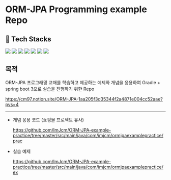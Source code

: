 # ORM-JPA Programming example Repo

## 📕 Tech Stacks ##
<div align= "left">
<img src="https://img.shields.io/badge/intelliJ-F80000?style=flat&logo=IntelliJ IDEA&logoColor=black">
<img src="https://img.shields.io/badge/Java 17-007396?style=flat&logo=Java&logoColor=white">
<img src="https://img.shields.io/badge/gradle 8-02303A?style=flat&logo=gradle&logoColor=white">
<img src="https://img.shields.io/badge/SpringBoot 3.2.5-6db33f?style=flat&logo=springBoot&logoColor=white">
<img src="https://img.shields.io/badge/Spring Data Jpa-EB5424?style=flat&logo=oauth&logoColor=white">
<img src="https://img.shields.io/badge/junit5-25A162?style=flat&logo=junit5&logoColor=white">
<img src="https://img.shields.io/badge/MySql 8-4479a1?style=flat&logo=mysql&logoColor=white">
</div>

## 목적
ORM-JPA 프로그래밍 교재를 학습하고 제공하는 예제와 개념을 응용하여 Gradle + spring boot 3으로 실습을 진행하기 위한 Repo

https://cm97.notion.site/ORM-JPA-1aa205f3d35344f2a4871e004cc52aae?pvs=4

***
- 개념 응용 코드 (쇼핑몰 프로젝트 유사)

  https://github.com/ImJcm/ORM-JPA-example-practice/tree/master/src/main/java/com/imjcm/ormjpaexamplepractice/prac

- 실습 예제

  https://github.com/ImJcm/ORM-JPA-example-practice/tree/master/src/main/java/com/imjcm/ormjpaexamplepractice/ex
